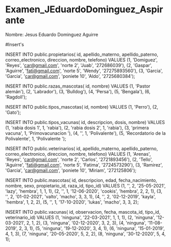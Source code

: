 # Examen_JEduardoDominguez_Aspirante
Nombre: Jesus Eduardo Dominguez Aguirre


#Insert's

INSERT INTO public.propietarios(
	id, apellido_materno, apellido_paterno, correo_electronico, direccion, nombre, telefono)
	VALUES (1, 'Domiguez', 'Reyes', 'car@gmail.com', 'norte 2', 'Juab', '272686039'),
	(2, 'Gaspar', 'Aguirre', 'fati@gmail.com', 'norte 5', 'Wendy', '27275893560'),
	(3, 'Garcia', 'Garcia', 'car@gmail.com', 'poniete 10', 'Aldo', '2725680384');

INSERT INTO public.razas_mascotas(
	id, nombre)
	VALUES (1, 'Pastor alemán'),
	(2, 'Labrador'),
	(3, 'Bulldog'),
	(4, 'Persa'),
	(5, 'Bengala'),
	(6, 'Ragdoll');

INSERT INTO public.tipos_mascotas(
	id, nombre)
	VALUES (1, 'Perro'),
	(2, 'Gato');


INSERT INTO public.tipos_vacunas(
	id, descripcion, dosis, nombre)
	VALUES (1, 'rabia dosis 1', 1, 'rabia'),
	(2, 'rabia dosis 2', 1, 'rabia'),
	(3, 'primera vacuna', 1, 'Primovacunacion '),
	(4, '', 1, 'Polivalente'),
	(5, 'Recordatorio de la Polivalente', 1, 'Polivalente ');


INSERT INTO public.veterinarios(
	id, apellido_materno, apellido_paterno, correo_electronico, direccion, nombre, telefono)
	VALUES (1, 'Arenas', 'Reyes', 'car@gmail.com', 'norte 2', 'Carlos', '2721893456'),
	(2, 'Tello', 'Aguirre', 'fati@gmail.com', 'norte 5', 'Fatima', '2724573290'),
	(3, 'Ramirez', 'Garcia', 'car@gmail.com', 'poniete 10', 'Miriam', '272125806');


INSERT INTO public.mascotas(
	id, descripcion, edad, fecha_nacimiento, nombre, sexo, propietario_id, raza_id, tipo_id)
	VALUES (1, '', 2, '25-05-2021', 'lazy', 'hembra', 1, 1, 1),
	(2, '', 1, '12-06-2020', 'cookis', 'hembra', 2, 2, 1),
	(3, '', 2, '01-02-2021', 'valto', 'macho', 3, 3, 1),
	(4, '', 2, '02-12-2019', 'kayla', 'hembra', 1, 2, 2),
	(5, '', 1, '17-10-2020', 'lukas', 'macho', 3, 3, 2);


INSERT INTO public.vacunas(
	id, observacion, fecha, mascota_id, tipo_id, veterinario_id)
	VALUES (1, 'ninguna', '22-03-2021', 1, 1, 1),
	(2, 'ninguna', '12-03-2021', 2, 1, 2),
	(3, 'ninguna', '02-12-2020', 3, 2, 3),
	(4, 'ninguna', '11-08-2019', 2, 3, 1),
	(5, 'ninguna', '19-12-2020', 3, 4, 1),
	(6, 'ninguna', '15-01-2019', 4, 1, 3),
	(7, 'ninguna', '20-05-2020', 5, 2, 2),
	(8, 'ninguna', '30-12-2020', 5, 4, 1);

